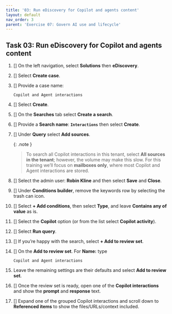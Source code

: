 ```yaml
---
title: '03: Run eDiscovery for Copilot and agents content'
layout: default
nav_order: 3
parent: 'Exercise 07: Govern AI use and lifecycle'
---
```


## Task 03: Run eDiscovery for Copilot and agents content


1. [] On the left navigation, select **Solutions** then **eDiscovery**.

1. [] Select **Create case**.

1. [] Provide a case name: 
   
    ```
    Copilot and Agent interactions
    ```

1. [] Select **Create**.

1. [] On the **Searches** tab select **Create a search**.

1. [] Provide a **Search name**: **`Interactions`** then select **Create**.

1. [] Under **Query** select **Add sources**.
   
    {: .note }
    > To search all Copilot interactions in this tenant, select **All sources in the tenant**; however, the volume may make this slow. For this training we’ll focus on **mailboxes only**, where most Copilot and Agent interactions are stored.

1. [] Select the admin user: **Robin Kline** and then select **Save** and **Close**.

1. [] Under **Conditions builder**, remove the keywords row by selecting the trash can icon.

1. [] Select **+ Add conditions**, then select **Type**, and leave **Contains any of value** as is.

1. [] Select the **Copilot** option (or from the list select **Copilot activity**).

1. [] Select **Run query**.

1. [] If you’re happy with the search, select **+ Add to review set**.

1. [] On the **Add to review set**. For **Name:** type 

    ```
    Copilot and Agent interactions
    ```

1. Leave the remaining settings are their defaults and select **Add to review set**.

1. [] Once the review set is ready, open one of the **Copilot interactions** and show the **prompt** and **response** text.

1. [] Expand one of the grouped Copilot interactions and scroll down to **Referenced items** to show the files/URLs/context included.
